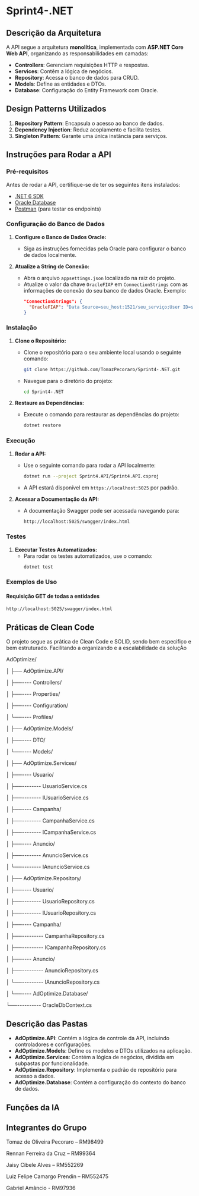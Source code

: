 # Sprint4-.NET

## Descrição da Arquitetura
A API segue a arquitetura **monolítica**, implementada com **ASP.NET Core Web API**, organizando as responsabilidades em camadas:

- **Controllers**: Gerenciam requisições HTTP e respostas.
- **Services**: Contêm a lógica de negócios.
- **Repository**: Acessa o banco de dados para CRUD.
- **Models**: Define as entidades e DTOs.
- **Database**: Configuração do Entity Framework com Oracle.

## Design Patterns Utilizados
1. **Repository Pattern**: Encapsula o acesso ao banco de dados.
2. **Dependency Injection**: Reduz acoplamento e facilita testes.
3. **Singleton Pattern**: Garante uma única instância para serviços.

## Instruções para Rodar a API

### Pré-requisitos

Antes de rodar a API, certifique-se de ter os seguintes itens instalados:

- [.NET 6 SDK](https://dotnet.microsoft.com/download)
- [Oracle Database](https://www.oracle.com/database/)
- [Postman](https://www.postman.com/downloads/) (para testar os endpoints)

### Configuração do Banco de Dados

1. **Configure o Banco de Dados Oracle:**
   - Siga as instruções fornecidas pela Oracle para configurar o banco de dados localmente.

2. **Atualize a String de Conexão:**
   - Abra o arquivo `appsettings.json` localizado na raiz do projeto.
   - Atualize o valor da chave `OracleFIAP` em `ConnectionStrings` com as informações de conexão do seu banco de dados Oracle. Exemplo:
     ```json
     "ConnectionStrings": {
       "OracleFIAP": "Data Source=seu_host:1521/seu_serviço;User ID=seu_usuario;Password=sua_senha;"
     }
     ```

### Instalação

1. **Clone o Repositório:**
   - Clone o repositório para o seu ambiente local usando o seguinte comando:
     ```bash
     git clone https://github.com/TomazPecoraro/Sprint4-.NET.git
     ```
   - Navegue para o diretório do projeto:
     ```bash
     cd Sprint4-.NET
     ```

2. **Restaure as Dependências:**
   - Execute o comando para restaurar as dependências do projeto:
     ```bash
     dotnet restore
     ```

### Execução

1. **Rodar a API:**
   - Use o seguinte comando para rodar a API localmente:
     ```bash
     dotnet run --project Sprint4.API/Sprint4.API.csproj
     ```
   - A API estará disponível em `https://localhost:5025` por padrão.

2. **Acessar a Documentação da API:**
   - A documentação Swagger pode ser acessada navegando para:
     ```markdown
     http://localhost:5025/swagger/index.html
     ```

### Testes

1. **Executar Testes Automatizados:**
   - Para rodar os testes automatizados, use o comando:
     ```bash
     dotnet test
     ```

### Exemplos de Uso

#### Requisição GET de todas a entidades

```bash
http://localhost:5025/swagger/index.html
```

## Práticas de Clean Code

O projeto segue as prática de Clean Code e SOLID, sendo bem especifico e bem estruturado. Facilitando a organizando e a escalabilidade da soluçÃo

AdOptimize/

│
├── AdOptimize.API/

│      ├──---- Controllers/

│      ├──---- Properties/

│      ├──---- Configuration/

│      └──---- Profiles/

│
├── AdOptimize.Models/

│      ├──---- DTO/

│      └──---- Models/

│
├── AdOptimize.Services/

│      ├──---- Usuario/

│            ├──-------- UsuarioService.cs

│            ├──-------- IUsuarioService.cs

│   ├──---- Campanha/

│         ├──-------- CampanhaService.cs

│         ├──-------- ICampanhaService.cs

│   ├──---- Anuncio/

│         ├──-------- AnuncioService.cs

│         └──-------- IAnuncioService.cs

│
├── AdOptimize.Repository/

│   ├──---- Usuario/

│         ├──-------- UsuarioRepository.cs

│         ├──-------- IUsuarioRepository.cs

│   ├──---- Campanha/

│         ├──--------- CampanhaRepository.cs

│         ├──--------- ICampanhaRepository.cs

│   ├──---- Anuncio/

│         ├──--------- AnuncioRepository.cs

│         └──--------- IAnuncioRepository.cs

│
└──---- AdOptimize.Database/

   └──---------- OracleDbContext.cs

## Descrição das Pastas

- **AdOptimize.API**: Contém a lógica de controle da API, incluindo controladores e configurações.
- **AdOptimize.Models**: Define os modelos e DTOs utilizados na aplicação.
- **AdOptimize.Services**: Contém a lógica de negócios, dividida em subpastas por funcionalidade.
- **AdOptimize.Repository**: Implementa o padrão de repositório para acesso a dados.
- **AdOptimize.Database**: Contém a configuração do contexto do banco de dados.


## Funções da IA
## Integrantes do Grupo
Tomaz de Oliveira Pecoraro – RM98499

Rennan Ferreira da Cruz – RM99364

Jaisy Cibele Alves – RM552269

Luiz Felipe Camargo Prendin – RM552475

Gabriel Amâncio - RM97936
